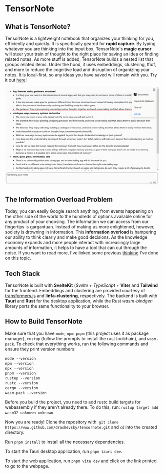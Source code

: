 # TensorNote

## What is TensorNote?

TensorNote is a lightweight notebook that organizes your thinking for you, efficiently and quickly. It is specifically geared for **rapid capture**. By typing whatever you are thinking into the input box, TensorNote's **magic cursor** will steer your train of thought to the right place for saving an idea or finding related notes. As more stuff is added, TensorNote builds a nested list that groups related items. Under the hood, it uses embeddings, clustering, tfidf, and more to reduce the cognitive load and disruption of organizing your notes. It is local-first, so any ideas you have saved will remain with you. Try it out [here](https://drashevsky.github.io/tensornote/)!

![Screenshot of TensorNote](docs/TensorNoteScreenshot.png)

## The Information Overload Problem
Today, you can easily Google search anything, from events happening on the other side of the world to the hundreds of options available online for any product of your choosing. The information we can access from our fingertips is gargantuan. Instead of making us more enlightened, however, society is drowning in information. This **information overload** is hampering our ability to think clearly and make good decisions. As the knowledge economy expands and more people interact with increasingly large amounts of information, it helps to have a tool that can cut through the noise. If you want to read more, I've linked some previous [thinking](https://drashevsky.github.io/posts/SecondBrain.html) I've done on this topic.

## Tech Stack
TensorNote is built with **SvelteKit** (_Svelte_ + _TypeScript_ + **Vite**) and **Tailwind** for the frontend. Embeddings and clustering are provided courtesy of [transformers.js](https://huggingface.co/docs/transformers.js/en/index) and **linfa-clustering**, respectively. The backend is built with **Tauri** and **Rust** for the desktop application, while the Rust _wasm-bindgen_ library ports the same functionality to your browser.

## How to Build TensorNote

Make sure that you have ``node``, ``npm``, ``pnpm`` (this project uses it as package manager), ``rustup`` (follow the prompts to install the rust toolchain), and ``wasm-pack``. To check that everything works, run the following commands and ensure they print version numbers:

```
node --version
npm --version
npx --version
pnpm --version
rustup --version
rustc --version
cargo --version
wasm-pack --version
```

Before you build the project, you need to add rustc build targets for webassembly if they aren't already there. To do this, run: ``rustup target add wasm32-unknown-unknown``.

Now you are ready! Clone the repository with: ``git clone https://www.github.com/drashevsky/tensornote.git`` and ``cd`` into the created directory.

Run ``pnpm install`` to install all the necessary dependencies.

To start the Tauri desktop application, run ``pnpm tauri dev``.

To start the web application, run ``pnpm vite dev`` and click on the link printed to go to the webpage.
